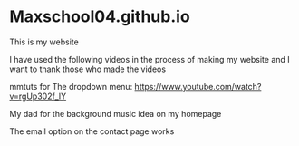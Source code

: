 # Maxschool04.github.io

This is my website

I have used the following videos in the process of making my website and I want to thank those who made the videos

mmtuts for The dropdown menu:
https://www.youtube.com/watch?v=rgUp302f_lY

My dad for the background music idea on my homepage

The email option on the contact page works
